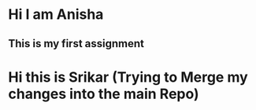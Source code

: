 # Hi I am Anisha
## This is my first assignment
# Hi this is Srikar (Trying to Merge my changes into the main Repo)
